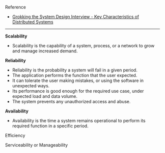 Reference
- [Grokking the System Design Interview - Key Characteristics of Distributed Systems](https://www.educative.io/courses/grokking-the-system-design-interview/YQWGjlZZVz9)

---

**Scalability**
- Scalability is the capability of a system, process, or a network to grow and manage increased demand.

**Reliability**
- Reliability is the probability a system will fail in a given period.
- The application performs the function that the user expected.
- It can tolerate the user making mistakes, or using the software in unexpected  ways.
- Its performance is good enough for the required use case, under expected load  and data volume.
- The system prevents any unauthorized access and abuse.

**Availability**
- Availability is the time a system remains operational to perform its required function in a specific period.

Efficiency

Serviceability or Manageability
<!--stackedit_data:
eyJoaXN0b3J5IjpbMTcyMzMyMTgxM119
-->